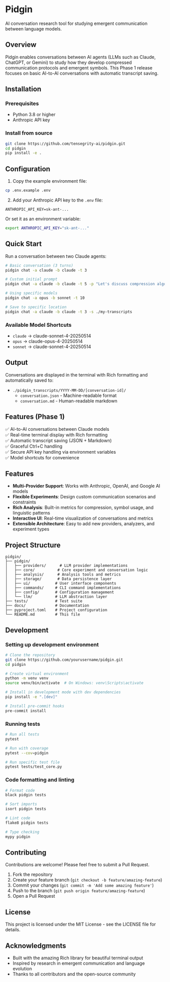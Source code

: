 # Pidgin

AI conversation research tool for studying emergent communication between language models.

## Overview

Pidgin enables conversations between AI agents (LLMs such as Claude, ChatGPT, or Gemini) to study how they develop compressed communication protocols and emergent symbols. This Phase 1 release focuses on basic AI-to-AI conversations with automatic transcript saving.

## Installation

### Prerequisites

- Python 3.8 or higher
- Anthropic API key

### Install from source

```bash
git clone https://github.com/tensegrity-ai/pidgin.git
cd pidgin
pip install -e .
```

## Configuration

1. Copy the example environment file:
```bash
cp .env.example .env
```

2. Add your Anthropic API key to the `.env` file:
```
ANTHROPIC_API_KEY=sk-ant-...
```

Or set it as an environment variable:
```bash
export ANTHROPIC_API_KEY="sk-ant-..."
```

## Quick Start

Run a conversation between two Claude agents:

```bash
# Basic conversation (3 turns)
pidgin chat -a claude -b claude -t 3

# Custom initial prompt
pidgin chat -a claude -b claude -t 5 -p "Let's discuss compression algorithms"

# Using specific models
pidgin chat -a opus -b sonnet -t 10

# Save to specific location
pidgin chat -a claude -b claude -t 3 -s ./my-transcripts
```

### Available Model Shortcuts

- `claude` → claude-sonnet-4-20250514
- `opus` → claude-opus-4-20250514  
- `sonnet` → claude-sonnet-4-20250514

## Output

Conversations are displayed in the terminal with Rich formatting and automatically saved to:
- `./pidgin_transcripts/YYYY-MM-DD/[conversation-id]/`
  - `conversation.json` - Machine-readable format
  - `conversation.md` - Human-readable markdown

## Features (Phase 1)

✅ AI-to-AI conversations between Claude models  
✅ Real-time terminal display with Rich formatting  
✅ Automatic transcript saving (JSON + Markdown)  
✅ Graceful Ctrl+C handling  
✅ Secure API key handling via environment variables  
✅ Model shortcuts for convenience

## Features

- **Multi-Provider Support**: Works with Anthropic, OpenAI, and Google AI models
- **Flexible Experiments**: Design custom communication scenarios and constraints
- **Rich Analysis**: Built-in metrics for compression, symbol usage, and linguistic patterns
- **Interactive UI**: Real-time visualization of conversations and metrics
- **Extensible Architecture**: Easy to add new providers, analyzers, and experiment types

## Project Structure

```
pidgin/
├── pidgin/
│   ├── providers/      # LLM provider implementations
│   ├── core/          # Core experiment and conversation logic
│   ├── analysis/      # Analysis tools and metrics
│   ├── storage/       # Data persistence layer
│   ├── ui/           # User interface components
│   ├── commands/     # CLI command implementations
│   ├── config/       # Configuration management
│   └── llm/          # LLM abstraction layer
├── tests/            # Test suite
├── docs/             # Documentation
├── pyproject.toml    # Project configuration
└── README.md         # This file
```

## Development

### Setting up development environment

```bash
# Clone the repository
git clone https://github.com/yourusername/pidgin.git
cd pidgin

# Create virtual environment
python -m venv venv
source venv/bin/activate  # On Windows: venv\Scripts\activate

# Install in development mode with dev dependencies
pip install -e ".[dev]"

# Install pre-commit hooks
pre-commit install
```

### Running tests

```bash
# Run all tests
pytest

# Run with coverage
pytest --cov=pidgin

# Run specific test file
pytest tests/test_core.py
```

### Code formatting and linting

```bash
# Format code
black pidgin tests

# Sort imports
isort pidgin tests

# Lint code
flake8 pidgin tests

# Type checking
mypy pidgin
```

## Contributing

Contributions are welcome! Please feel free to submit a Pull Request.

1. Fork the repository
2. Create your feature branch (`git checkout -b feature/amazing-feature`)
3. Commit your changes (`git commit -m 'Add some amazing feature'`)
4. Push to the branch (`git push origin feature/amazing-feature`)
5. Open a Pull Request

## License

This project is licensed under the MIT License - see the LICENSE file for details.

## Acknowledgments

- Built with the amazing Rich library for beautiful terminal output
- Inspired by research in emergent communication and language evolution
- Thanks to all contributors and the open-source community
